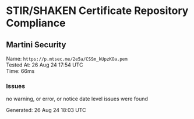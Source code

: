 # STIR/SHAKEN Certificate Repository Compliance

## Martini Security

Name: `https://p.mtsec.me/2e5a/CSSm_kUpzKOa.pem`\
Tested At: 26 Aug 24 17:54 UTC\
Time: 66ms

### Issues

no warning, or error, or notice date level issues were found

Generated: 26 Aug 24 18:03 UTC